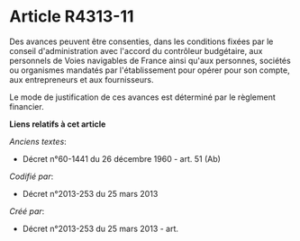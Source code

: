 # Article R4313-11

Des avances peuvent être consenties, dans les conditions fixées par le conseil d'administration avec l'accord du contrôleur
budgétaire, aux personnels de Voies navigables de France ainsi qu'aux personnes, sociétés ou organismes mandatés par
l'établissement pour opérer pour son compte, aux entrepreneurs et aux fournisseurs.

Le mode de justification de ces avances est déterminé par le règlement financier.

**Liens relatifs à cet article**

_Anciens textes_:

  - Décret n°60-1441 du 26 décembre 1960 - art. 51 (Ab)

_Codifié par_:

  - Décret n°2013-253 du 25 mars 2013

_Créé par_:

  - Décret n°2013-253 du 25 mars 2013 - art.
